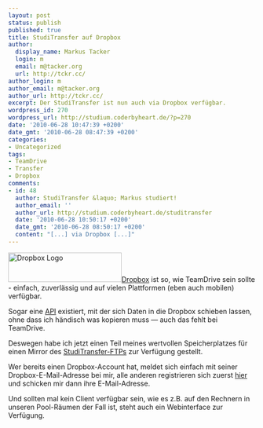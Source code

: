 ```yaml
---
layout: post
status: publish
published: true
title: StudiTransfer auf Dropbox
author:
  display_name: Markus Tacker
  login: m
  email: m@tacker.org
  url: http://tckr.cc/
author_login: m
author_email: m@tacker.org
author_url: http://tckr.cc/
excerpt: Der StudiTransfer ist nun auch via Dropbox verfügbar.
wordpress_id: 270
wordpress_url: http://studium.coderbyheart.de/?p=270
date: '2010-06-28 10:47:39 +0200'
date_gmt: '2010-06-28 08:47:39 +0200'
categories:
- Uncategorized
tags:
- TeamDrive
- Transfer
- Dropbox
comments:
- id: 48
  author: StudiTransfer &laquo; Markus studiert!
  author_email: ''
  author_url: http://studium.coderbyheart.de/studitransfer
  date: '2010-06-28 10:50:17 +0200'
  date_gmt: '2010-06-28 08:50:17 +0200'
  content: "[...] via Dropbox [...]"
---
```

<p><a href="http://db.tt/NYepoPI"><img class="alignright size-full wp-image-553" title="Dropbox" src="http://studium.coderbyheart.de/wp-content/uploads/2011/05/logo.png" alt="Dropbox Logo" width="231" height="60" /></a><a href="http://db.tt/eq9LkG">Dropbox</a> ist so, wie TeamDrive sein sollte - einfach, zuverlässig und auf vielen Plattformen (eben auch mobilen) verfügbar.</p>
<p>Sogar eine <a href="https://www.dropbox.com/developers">API</a> existiert, mit der sich Daten in die Dropbox schieben lassen, ohne dass ich händisch was kopieren muss &mdash; auch das fehlt bei TeamDrive.</p>
<p>Deswegen habe ich jetzt einen Teil meines wertvollen Speicherplatzes für einen Mirror des <a href="http://studium.coderbyheart.de/studitransfer">StudiTransfer-FTPs</a> zur Verfügung gestellt.</p>
<p>Wer bereits einen Dropbox-Account hat, meldet sich einfach mit seiner Dropbox-E-Mail-Adresse bei mir, alle anderen registrieren sich zuerst <a href="http://db.tt/eq9LkG">hier</a> und schicken mir dann ihre E-Mail-Adresse.</p>
<p>Und sollten mal kein Client verfügbar sein, wie es z.B. auf den Rechnern in unseren Pool-Räumen der Fall ist, steht auch ein Webinterface zur Verfügung.</p>
